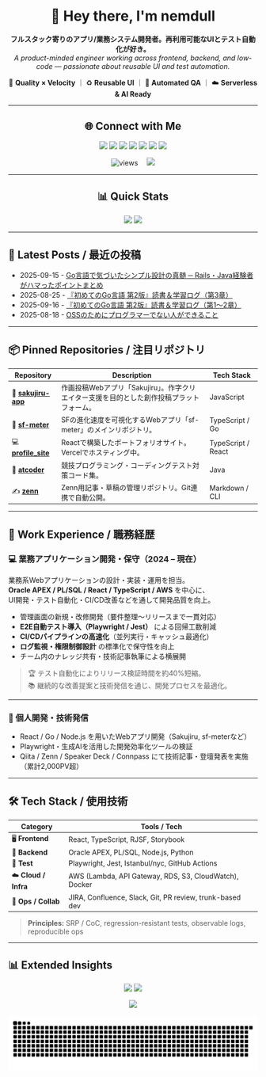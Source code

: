 <!-- README.md -->

<div align="center">

# 👋 Hey there, I'm **nemdull**
**フルスタック寄りのアプリ/業務システム開発者。再利用可能なUIとテスト自動化が好き。**  
*A product-minded engineer working across frontend, backend, and low-code — passionate about reusable UI and test automation.*

💪 **Quality × Velocity** ｜ ♻️ **Reusable UI** ｜ 🤖 **Automated QA** ｜ ☁️ **Serverless & AI Ready**

---

## 🌐 Connect with Me

<p align="center">
  <a href="https://www.linkedin.com/in/nemdull/"><img src="https://img.shields.io/badge/-LinkedIn-0A66C2?style=for-the-badge&logo=linkedin&logoColor=white"/></a>
  <a href="https://qiita.com/nemdull"><img src="https://img.shields.io/badge/-Qiita-55C500?style=for-the-badge&logo=qiita&logoColor=white"/></a>
  <a href="https://zenn.dev/nemdull"><img src="https://img.shields.io/badge/-Zenn-3EA8FF?style=for-the-badge&logo=zenn&logoColor=white"/></a>
  <a href="https://speakerdeck.com/nemdull"><img src="https://img.shields.io/badge/-Speaker%20Deck-009287?style=for-the-badge&logo=speakerdeck&logoColor=white"/></a>
  <a href="https://connpass.com/user/nemdull/"><img src="https://img.shields.io/badge/-Connpass-EA4AAA?style=for-the-badge&logo=slideshare&logoColor=white"/></a>
  <a href="https://www.nemdull.com/"><img src="https://img.shields.io/badge/-Portfolio-000?style=for-the-badge&logo=google-chrome&logoColor=white"/></a>
  <a href="https://findy-code.io/skills-share/6l9E_223HPNgn"><img src="https://img.shields.io/badge/-Findy%20Skill-FF5722?style=for-the-badge&logo=readthedocs&logoColor=white"/></a>
</p>

<img src="https://komarev.com/ghpvc/?username=nemdull&style=flat-square&label=Profile+Views" alt="views"/>　
<img src="https://img.shields.io/github/followers/nemdull?style=flat-square&label=Followers"/>

---

## 📊 Quick Stats

<p align="center">
  <img src="https://github-readme-stats.vercel.app/api?username=nemdull&show_icons=true&hide_rank=true&theme=tokyonight&hide_border=true&count_private=true" height="150"/>
  <img src="https://github-readme-stats.vercel.app/api/top-langs/?username=nemdull&layout=compact&theme=tokyonight&hide_border=true" height="150"/>
</p>

</div>

---

## 📝 Latest Posts / 最近の投稿

<!-- posts:start -->
- 2025-09-15 - [Go言語で気づいたシンプル設計の真髄 ─ Rails・Java経験者がハマったポイントまとめ](https://qiita.com/nemdull/items/7ff73572ccc3c78d311d)
- 2025-08-25 - [『初めてのGo言語 第2版』読書＆学習ログ（第3章）](https://qiita.com/nemdull/items/c51875f636e074358d1e)
- 2025-09-16 - [『初めてのGo言語 第2版』読書＆学習ログ（第1〜2章）](https://qiita.com/nemdull/items/4a6a9df723fefad6c0bc)
- 2025-08-18 - [OSSのためにプログラマーでない人ができること](https://qiita.com/nemdull/items/c48da157ee8f56898cba)
<!-- posts:end -->

---

## 📦 Pinned Repositories / 注目リポジトリ

<div align="center">

| Repository | Description | Tech Stack |
|-------------|--------------|------------|
| 🎨 [**sakujiru-app**](https://github.com/nemdull/sakujiru-app) | 作画投稿Webアプリ「Sakujiru」。作字クリエイター支援を目的とした創作投稿プラットフォーム。 | JavaScript |
| 🚀 [**sf-meter**](https://github.com/nemdull/sf-meter) | SFの進化速度を可視化するWebアプリ「sf-meter」のメインリポジトリ。 | TypeScript / Go |
| 💻 [**profile_site**](https://github.com/nemdull/profile_site) | Reactで構築したポートフォリオサイト。Vercelでホスティング中。 | TypeScript / React |
| 🧩 [**atcoder**](https://github.com/nemdull/atcoder) | 競技プログラミング・コーディングテスト対策コード集。 | Java |
| ✍️ [**zenn**](https://github.com/nemdull/zenn) | Zenn用記事・草稿の管理リポジトリ。Git連携で自動公開。 | Markdown / CLI |

</div>

---

## 💼 Work Experience / 職務経歴

### 💻 業務アプリケーション開発・保守（2024 – 現在）
業務系Webアプリケーションの設計・実装・運用を担当。  
**Oracle APEX / PL/SQL / React / TypeScript / AWS** を中心に、  
UI開発・テスト自動化・CI/CD改善などを通して開発品質を向上。

- 管理画面の新規・改修開発（要件整理〜リリースまで一貫対応）  
- **E2E自動テスト導入（Playwright / Jest）** による回帰工数削減  
- **CI/CDパイプラインの高速化**（並列実行・キャッシュ最適化）  
- **ログ監視・権限制御設計** の標準化で保守性を向上  
- チーム内のナレッジ共有・技術記事執筆による横展開  

> 🏆 テスト自動化によりリリース検証時間を約40%短縮。  
> 📚 継続的な改善提案と技術発信を通じ、開発プロセスを最適化。

---

### 🧩 個人開発・技術発信
- React / Go / Node.js を用いたWebアプリ開発（Sakujiru, sf-meterなど）  
- Playwright・生成AIを活用した開発効率化ツールの検証  
- Qiita / Zenn / Speaker Deck / Connpass にて技術記事・登壇発表を実施（累計2,000PV超）

---

## 🛠 Tech Stack / 使用技術

| Category | Tools / Tech |
|-----------|--------------|
| 🖥 **Frontend** | React, TypeScript, RJSF, Storybook |
| 🧮 **Backend** | Oracle APEX, PL/SQL, Node.js, Python |
| 🧪 **Test** | Playwright, Jest, Istanbul/nyc, GitHub Actions |
| ☁️ **Cloud / Infra** | AWS (Lambda, API Gateway, RDS, S3, CloudWatch), Docker |
| 🧰 **Ops / Collab** | JIRA, Confluence, Slack, Git, PR review, trunk-based dev |

> **Principles:** SRP / CoC, regression-resistant tests, observable logs, reproducible ops

---

## 📊 Extended Insights

<p align="center">
  <img src="https://github-profile-summary-cards.vercel.app/api/cards/repos-per-language?username=nemdull&theme=tokyonight" height="150"/>
  <img src="https://github-profile-trophy.vercel.app/?username=nemdull&theme=tokyonight&column=6&margin-w=5&margin-h=5" height="150"/>
</p>

<p align="center">
  <img src="https://github-readme-activity-graph.vercel.app/graph?username=nemdull&theme=tokyo-night" height="200"/>
</p>

<p align="center">
  <img src="https://raw.githubusercontent.com/nemdull/nemdull/output/github-contribution-grid-snake.svg" alt="Snake animation"/>
</p>